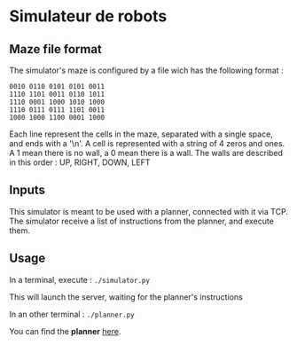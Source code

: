# Simulateur de robots

## Maze file format

The simulator's maze is configured by a file wich has the following format :

```
0010 0110 0101 0101 0011
1110 1101 0011 0110 1011
1110 0001 1000 1010 1000
1110 0111 0111 1101 0011
1000 1000 1100 0001 1000
```


Each line represent the cells in the maze, separated with a single space,
and ends with a '\n'.
A cell is represented with a string of 4 zeros and ones. A 1 mean there is no wall,
a 0 mean there is a wall.
The walls are described in this order : UP, RIGHT, DOWN, LEFT


## Inputs

This simulator is meant to be used with a planner, connected with it via TCP.
The simulator receive a list of instructions from the planner, and execute them.


## Usage

In a terminal, execute :
`./simulator.py`

This will launch the server, waiting for the planner's instructions

In an other terminal :
`./planner.py`

You can find the **planner** [here](https://github.com/LoicGoulefert/Planificateur-robot-lego).


